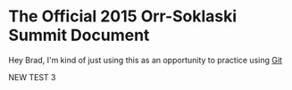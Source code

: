 # The Official 2015 Orr-Soklaski Summit Document

Hey Brad, I'm kind of just using this as an opportunity to practice using [Git](https://git-scm.com/)

NEW TEST 3